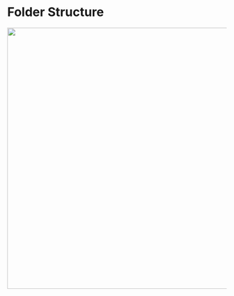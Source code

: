 <h1> Folder Structure</h1>
<img src="https://github.com/beingshahidali/flowmate/assets/57036280/369ee8e2-119c-4afc-a5fd-320f48660a4e" width="600px">
